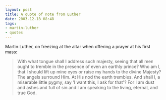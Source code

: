```yaml
---
layout: post
title: A quote of note from Luther
date: 2003-12-18 08:48
tags:
- martin-luther
- quotes
---
```

Martin Luther, on freezing at the altar when offering a prayer at his first mass:

>With what tongue shall I address such majesty, seeing that all men ought to tremble in the presence of even an earthly prince? Who am I, that I should lift up mine eyes or raise my hands to the divine Majesty? The angels surround Him. At His nod the earth trembles. And shall I, a miserable little pygmy, say 'I want this, I ask for that'? For I am dust and ashes and full of sin and I am speaking to the living, eternal, and true God.

